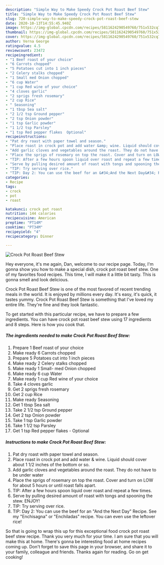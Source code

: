 ```yaml
---
description: "Simple Way to Make Speedy Crock Pot Roast Beef Stew"
title: "Simple Way to Make Speedy Crock Pot Roast Beef Stew"
slug: 720-simple-way-to-make-speedy-crock-pot-roast-beef-stew
date: 2020-10-13T14:55:45.940Z
image: https://img-global.cpcdn.com/recipes/5811624290549760/751x532cq70/crock-pot-roast-beef-stew-recipe-main-photo.jpg
thumbnail: https://img-global.cpcdn.com/recipes/5811624290549760/751x532cq70/crock-pot-roast-beef-stew-recipe-main-photo.jpg
cover: https://img-global.cpcdn.com/recipes/5811624290549760/751x532cq70/crock-pot-roast-beef-stew-recipe-main-photo.jpg
author: Verna George
ratingvalue: 4.5
reviewcount: 23472
recipeingredient:
- "1 Beef roast of your choice"
- "6 Carrots chopped"
- "5 Potatoes cut into 1 inch pieces"
- "2 Celery stalks chopped"
- "1 Small med Onion chopped"
- "6 cup Water"
- "1 cup Red wine of your choice"
- "4 cloves garlic"
- "2 sprigs fresh rosemary"
- "2 cup Rice"
- " Seasoning"
- "1 tbsp Sea salt"
- "2 1/2 tsp Ground pepper"
- "2 tsp Onion powder"
- "1 tsp Garlic powder"
- "1 1/2 tsp Parsley"
- "1 tsp Red pepper flakes  Optional"
recipeinstructions:
- "Pat dry roast with paper towel and season."
- "Place roast in crock pot and add water &amp; wine. Liquid should cover about 1 1/2 inches of the bottom or so."
- "Add garlic cloves and vegetables around the roast. They do not have to be under water"
- "Place the sprigs of rosemary on top the roast. Cover and turn on LOW for about 5 hours or until roast falls apart."
- "TIP: After a few hours spoon liquid over roast and repeat a few times."
- "Serve by pulling desired amount of roast with tongs and spooning the stew. ENJOY!"
- "TIP: Try serving over rice."
- "TIP: Day 2: You can use the beef for an &#34;And the Next Day&#34; Recipe. See my &#34;Enchisagna&#34; or &#34;Enchiladas&#34; recipe. You can even use the leftover rice!"
categories:
- Recipe
tags:
- crock
- pot
- roast

katakunci: crock pot roast 
nutrition: 144 calories
recipecuisine: American
preptime: "PT14M"
cooktime: "PT34M"
recipeyield: "4"
recipecategory: Dinner

---
```



![Crock Pot Roast Beef Stew](https://img-global.cpcdn.com/recipes/5811624290549760/751x532cq70/crock-pot-roast-beef-stew-recipe-main-photo.jpg)

Hey everyone, it's me again, Dan, welcome to our recipe page. Today, I'm gonna show you how to make a special dish, crock pot roast beef stew. One of my favorites food recipes. This time, I will make it a little bit tasty. This is gonna smell and look delicious.



Crock Pot Roast Beef Stew is one of the most favored of recent trending meals in the world. It is enjoyed by millions every day. It's easy, it's quick, it tastes yummy. Crock Pot Roast Beef Stew is something that I've loved my entire life. They're fine and they look fantastic.


To get started with this particular recipe, we have to prepare a few ingredients. You can have crock pot roast beef stew using 17 ingredients and 8 steps. Here is how you cook that.

<!--inarticleads1-->

##### The ingredients needed to make Crock Pot Roast Beef Stew:

1. Prepare 1 Beef roast of your choice
1. Make ready 6 Carrots chopped
1. Prepare 5 Potatoes cut into 1 inch pieces
1. Make ready 2 Celery stalks chopped
1. Make ready 1 Small- med Onion chopped
1. Make ready 6 cup Water
1. Make ready 1 cup Red wine of your choice
1. Take 4 cloves garlic
1. Get 2 sprigs fresh rosemary
1. Get 2 cup Rice
1. Make ready  Seasoning
1. Get 1 tbsp Sea salt
1. Take 2 1/2 tsp Ground pepper
1. Get 2 tsp Onion powder
1. Take 1 tsp Garlic powder
1. Take 1 1/2 tsp Parsley
1. Get 1 tsp Red pepper flakes - Optional




<!--inarticleads2-->

##### Instructions to make Crock Pot Roast Beef Stew:

1. Pat dry roast with paper towel and season.
1. Place roast in crock pot and add water &amp; wine. Liquid should cover about 1 1/2 inches of the bottom or so.
1. Add garlic cloves and vegetables around the roast. They do not have to be under water
1. Place the sprigs of rosemary on top the roast. Cover and turn on LOW for about 5 hours or until roast falls apart.
1. TIP: After a few hours spoon liquid over roast and repeat a few times.
1. Serve by pulling desired amount of roast with tongs and spooning the stew. ENJOY!
1. TIP: Try serving over rice.
1. TIP: Day 2: You can use the beef for an &#34;And the Next Day&#34; Recipe. See my &#34;Enchisagna&#34; or &#34;Enchiladas&#34; recipe. You can even use the leftover rice!




So that is going to wrap this up for this exceptional food crock pot roast beef stew recipe. Thank you very much for your time. I am sure that you will make this at home. There's gonna be interesting food at home recipes coming up. Don't forget to save this page in your browser, and share it to your family, colleague and friends. Thanks again for reading. Go on get cooking!
